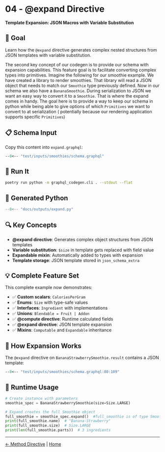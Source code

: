 # 04 - @expand Directive

**Template Expansion: JSON Macros with Variable Substitution**

## 🎯 Goal

Learn how the `@expand` directive generates complex nested structures from JSON templates with variable substitution.

The second key concept of our codegen is to provide our schema with expansion capabilities. This feature goal is to facilitate converting complex types into primitives. Imagine the following for our smoothie example. We have created a library to render smoothies. That library will read a JSON object that needs to match our `Smoothie` type previously defined. Now in our schema we also have a `BananaSmoothie`. During serialization to JSON we want an easy way to convert it to a `Smoothie`. That is where the expand comes in handy. The goal here is to provide a way to keep our schema in python while being able to give options of which `Primitives` we want to convert to at serialization ( potentially because our rendering application supports specific `Primitives`)   

## 📋 Schema Input

Copy this content into `expand.graphql`:

```graphql
--8<-- "test/inputs/smoothies/schema.graphql"
```

## 🚀 Run It

```bash
poetry run python -m graphql_codegen.cli . --stdout --flat
```

## 🐍 Generated Python

```python
--8<-- "docs/outputs/expand.py"
```

## 🔍 Key Concepts

- **@expand directive**: Generates complex object structures from JSON templates
- **Variable substitution**: `$size` in template gets replaced with field value
- **Expandable mixin**: Automatically added to types with expansion
- **Template storage**: JSON template stored in `json_schema_extra`

## 💡 Complete Feature Set

This complete example now demonstrates:

- ✅ **Custom scalars**: `CaloriesPerGram`
- ✅ **Enums**: `Size` with type-safe values
- ✅ **Interfaces**: `Ingredient` with implementations
- ✅ **Unions**: `Blendable = Fruit | Addon`
- ✅ **@compute directive**: Runtime calculated fields
- ✅ **@expand directive**: JSON template expansion
- ✅ **Mixins**: `Computable` and `Expandable` inheritance

## 🎨 How Expansion Works

The `@expand` directive on `BananaStrawberrySmoothie.result` contains a JSON template:

```graphql
--8<-- "test/inputs/smoothies/schema.graphql:80:109"
```

## 🔄 Runtime Usage

```python
# Create instance with parameters
smoothie_spec = BananaStrawberrySmoothie(size=Size.LARGE)

# Expand creates the full Smoothie object
full_smoothie = smoothie_spec.expand()  #full_smoothie is of type Smoothie
print(full_smoothie.name)  # "Banana-Strawberry"
print(full_smoothie.size)  # Size.LARGE
print(len(full_smoothie.parts))  # 3 ingredients

```

---

[← Method Directive](03-method-directive.md) | [Home](../index.md) 